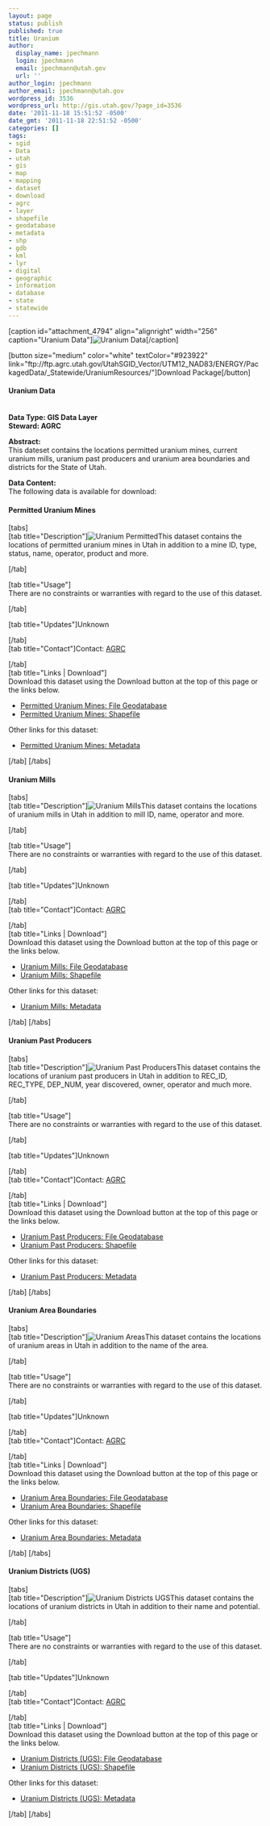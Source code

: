 ```yaml
---
layout: page
status: publish
published: true
title: Uranium
author:
  display_name: jpechmann
  login: jpechmann
  email: jpechmann@utah.gov
  url: ''
author_login: jpechmann
author_email: jpechmann@utah.gov
wordpress_id: 3536
wordpress_url: http://gis.utah.gov/?page_id=3536
date: '2011-11-18 15:51:52 -0500'
date_gmt: '2011-11-18 22:51:52 -0500'
categories: []
tags:
- sgid
- Data
- utah
- gis
- map
- mapping
- dataset
- download
- agrc
- layer
- shapefile
- geodatabase
- metadata
- shp
- gdb
- kml
- lyr
- digital
- geographic
- information
- database
- state
- statewide
---
```

<p>[caption id="attachment_4794" align="alignright" width="256" caption="Uranium Data"]<img class="size-full wp-image-4794" src="http://gis.utah.gov/wp-content/uploads/UraniumLG.png" alt="Uranium Data" />[/caption]</p>
<p>[button size="medium" color="white" textColor="#923922" link="ftp://ftp.agrc.utah.gov/UtahSGID_Vector/UTM12_NAD83/ENERGY/PackagedData/_Statewide/UraniumResources/"]Download Package[/button]</p>
<h4><strong>Uranium Data</h4>
<p></strong><br />
<strong>Data Type: GIS Data Layer</strong><br />
<strong>Steward: AGRC</strong></p>
<p><strong>Abstract:</strong><br />
This dateset contains the locations permitted uranium mines, current uranium mills, uranium past producers and uranium area boundaries and districts for the State of Utah.</p>
<p><strong>Data Content:</strong><br />
The following data is available for download:</p>
<p><h4 class="product">Permitted Uranium Mines</h4>
<p>[tabs]<br />
[tab title="Description"]<img class="productImage-Thumb" src="http://gis.utah.gov/wp-content/uploads/UraniumPermittedSM.png" alt="Uranium Permitted" />This dataset contains the locations of permitted uranium mines in Utah in addition to a mine ID, type, status, name, operator, product and more.
<div class="clear"></div>
<p> [/tab]</p>
<p>[tab title="Usage"]<br />
There are no constraints or warranties with regard to the use of this dataset.</p>
<p>[/tab]</p>
<p>[tab title="Updates"]Unknown</p>
<p>[/tab]<br />
[tab title="Contact"]Contact: <a href="mailto:agrcutah.gov">AGRC</a></p>
<p>[/tab]<br />
[tab title="Links | Download"]<br />
Download this dataset using the Download button at the top of this page or the links below.</p>
<ul>
<li><a href="ftp://ftp.agrc.utah.gov/UtahSGID_Vector/UTM12_NAD83/ENERGY/UnpackagedData/PermittedUraniumMines/_Statewide/PermittedUraniumMines_gdb.zip">Permitted Uranium Mines: File Geodatabase</a></li>
<li><a href="ftp://ftp.agrc.utah.gov/UtahSGID_Vector/UTM12_NAD83/ENERGY/UnpackagedData/PermittedUraniumMines/_Statewide/PermittedUraniumMines_shp.zip">Permitted Uranium Mines: Shapefile</a></li>
</ul>
<p>Other links for this dataset:</p>
<ul>
<li><a href="ftp://ftp.agrc.utah.gov/SGID93_Vector/NAD83/MetadataHTML/SGID93_ENERGY_PermittedUraniumMines.html">Permitted Uranium Mines: Metadata</a></li>
</ul>
<p>[/tab] [/tabs]</p>
<h4 class="product">Uranium Mills</h4>
<p>[tabs]<br />
[tab title="Description"]<img class="productImage-Thumb" src="http://gis.utah.gov/wp-content/uploads/UraniumMillsSM.png" alt="Uranium Mills" />This dataset contains the locations of uranium mills in Utah in addition to mill ID, name, operator and more.
<div class="clear"></div>
<p>  [/tab]</p>
<p>[tab title="Usage"]<br />
There are no constraints or warranties with regard to the use of this dataset.</p>
<p>[/tab]</p>
<p>[tab title="Updates"]Unknown</p>
<p>[/tab]<br />
[tab title="Contact"]Contact: <a href="mailto:agrcutah.gov">AGRC</a></p>
<p>[/tab]<br />
[tab title="Links | Download"]<br />
Download this dataset using the Download button at the top of this page or the links below.</p>
<ul>
<li><a href="ftp://ftp.agrc.utah.gov/UtahSGID_Vector/UTM12_NAD83/ENERGY/UnpackagedData/UraniumMills/_Statewide/UraniumMills_gdb.zip">Uranium Mills: File Geodatabase</a></li>
<li><a href="ftp://ftp.agrc.utah.gov/UtahSGID_Vector/UTM12_NAD83/ENERGY/UnpackagedData/UraniumMills/_Statewide/UraniumMills_shp.zip">Uranium Mills: Shapefile</a></li>
</ul>
<p>Other links for this dataset:</p>
<ul>
<li><a href="ftp://ftp.agrc.utah.gov/SGID93_Vector/NAD83/MetadataHTML/SGID93_ENERGY_UraniumMills.html">Uranium Mills: Metadata</a></li>
</ul>
<p>[/tab] [/tabs]</p>
<h4 class="product">Uranium Past Producers</h4>
<p>[tabs]<br />
[tab title="Description"]<img class="productImage-Thumb" src="http://gis.utah.gov/wp-content/uploads/UraniumPastProducersSM.png" alt="Uranium Past Producers" />This dataset contains the locations of uranium past producers in Utah in addition to REC_ID, REC_TYPE, DEP_NUM, year discovered, owner, operator and much more.
<div class="clear"></div>
<p>  [/tab]</p>
<p>[tab title="Usage"]<br />
There are no constraints or warranties with regard to the use of this dataset.</p>
<p>[/tab]</p>
<p>[tab title="Updates"]Unknown</p>
<p>[/tab]<br />
[tab title="Contact"]Contact: <a href="mailto:agrcutah.gov">AGRC</a></p>
<p>[/tab]<br />
[tab title="Links | Download"]<br />
Download this dataset using the Download button at the top of this page or the links below.</p>
<ul>
<li><a href="ftp://ftp.agrc.utah.gov/UtahSGID_Vector/UTM12_NAD83/ENERGY/UnpackagedData/UraniumPastProducers/_Statewide/UraniumPastProducers_gdb.zip">Uranium Past Producers: File Geodatabase</a></li>
<li><a href="ftp://ftp.agrc.utah.gov/UtahSGID_Vector/UTM12_NAD83/ENERGY/UnpackagedData/UraniumPastProducers/_Statewide/UraniumPastProducers_shp.zip">Uranium Past Producers: Shapefile</a></li>
</ul>
<p>Other links for this dataset:</p>
<ul>
<li><a href="ftp://ftp.agrc.utah.gov/SGID93_Vector/NAD83/MetadataHTML/SGID93_ENERGY_UraniumPastProducers.html">Uranium Past Producers: Metadata</a></li>
</ul>
<p>[/tab] [/tabs]</p>
<h4 class="product">Uranium Area Boundaries</h4>
<p>[tabs]<br />
[tab title="Description"]<img class="productImage-Thumb" src="http://gis.utah.gov/wp-content/uploads/UraniumAreasSM.png" alt="Uranium Areas" />This dataset contains the locations of uranium areas in Utah in addition to the name of the area.
<div class="clear"></div>
<p>  [/tab]</p>
<p>[tab title="Usage"]<br />
There are no constraints or warranties with regard to the use of this dataset.</p>
<p>[/tab]</p>
<p>[tab title="Updates"]Unknown</p>
<p>[/tab]<br />
[tab title="Contact"]Contact: <a href="mailto:agrcutah.gov">AGRC</a></p>
<p>[/tab]<br />
[tab title="Links | Download"]<br />
Download this dataset using the Download button at the top of this page or the links below.</p>
<ul>
<li><a href="ftp://ftp.agrc.utah.gov/UtahSGID_Vector/UTM12_NAD83/ENERGY/UnpackagedData/UraniumAreaBoundaries/_Statewide/UraniumAreaBoundaries_gdb.zip">Uranium Area Boundaries: File Geodatabase</a></li>
<li><a href="ftp://ftp.agrc.utah.gov/UtahSGID_Vector/UTM12_NAD83/ENERGY/UnpackagedData/UraniumAreaBoundaries/_Statewide/UraniumAreaBoundaries_shp.zip">Uranium Area Boundaries: Shapefile</a></li>
</ul>
<p>Other links for this dataset:</p>
<ul>
<li><a href="ftp://ftp.agrc.utah.gov/SGID93_Vector/NAD83/MetadataHTML/SGID93_ENERGY_UraniumAreaBoundaries.html">Uranium Area Boundaries: Metadata</a></li>
</ul>
<p>[/tab] [/tabs]</p>
<h4 class="product">Uranium Districts (UGS)</h4>
<p>[tabs]<br />
[tab title="Description"]<img class="productImage-Thumb" src="http://gis.utah.gov/wp-content/uploads/UraniumDistricts_UGS_SM.png" alt="Uranium Districts UGS" />This dataset contains the locations of uranium districts in Utah in addition to their name and potential.
<div class="clear"></div>
<p>  [/tab]</p>
<p>[tab title="Usage"]<br />
There are no constraints or warranties with regard to the use of this dataset.</p>
<p>[/tab]</p>
<p>[tab title="Updates"]Unknown</p>
<p>[/tab]<br />
[tab title="Contact"]Contact: <a href="mailto:agrcutah.gov">AGRC</a></p>
<p>[/tab]<br />
[tab title="Links | Download"]<br />
Download this dataset using the Download button at the top of this page or the links below.</p>
<ul>
<li><a href="ftp://ftp.agrc.utah.gov/UtahSGID_Vector/UTM12_NAD83/ENERGY/UnpackagedData/UraniumDistricts_UGS/_Statewide/UraniumDistricts_UGS_gdb.zip">Uranium Districts (UGS): File Geodatabase</a></li>
<li><a href="ftp://ftp.agrc.utah.gov/UtahSGID_Vector/UTM12_NAD83/ENERGY/UnpackagedData/UraniumDistricts_UGS/_Statewide/UraniumDistricts_UGS_shp.zip">Uranium Districts (UGS): Shapefile</a></li>
</ul>
<p>Other links for this dataset:</p>
<ul>
<li><a href="ftp://ftp.agrc.utah.gov/SGID93_Vector/NAD83/MetadataHTML/SGID93_ENERGY_UraniumDistricts_UGS.html">Uranium Districts (UGS): Metadata</a></li>
</ul>
<p>[/tab] [/tabs]</p>
